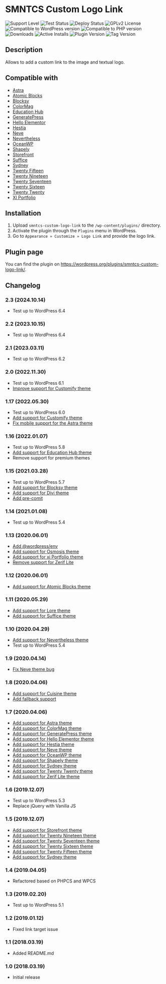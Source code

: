 # SMNTCS Custom Logo Link

![Support Level](https://img.shields.io/badge/support-active-green.svg)
![Test Status](https://github.com/nielslange/smntcs-custom-logo-link/actions/workflows/test.yml/badge.svg)
![Deploy Status](https://github.com/nielslange/smntcs-custom-logo-link/actions/workflows/deploy.yml/badge.svg)
![GPLv2 License](https://img.shields.io/github/license/nielslange/smntcs-custom-logo-link.svg)
![Compatible to WordPress version](https://plugintests.com/plugins/smntcs-custom-logo-link/wp-badge.svg)
![Compatible to PHP version](https://plugintests.com/plugins/smntcs-custom-logo-link/php-badge.svg)
![Downloads](https://img.shields.io/wordpress/plugin/dt/smntcs-custom-logo-link.svg)
![Active Installs](https://img.shields.io/wordpress/plugin/installs/smntcs-disable-rest-api-user-endpoints.svg)
![Plugin Version](https://img.shields.io/wordpress/plugin/v/smntcs-custom-logo-link.svg)
![Tag Version](https://img.shields.io/github/tag/nielslange/smntcs-custom-logo-link.svg)

## Description

Allows to add a custom link to the image and textual logo.

## Compatible with

-   [Astra](https://wordpress.org/themes/astra/)
-   [Atomic Blocks](https://wordpress.org/themes/atomic-blocks/)
-   [Blocksy](https://wordpress.org/themes/blocksy/)
-   [ColorMag](https://wordpress.org/themes/colormag/)
-   [Education Hub](https://wordpress.org/themes/education-hub/)
-   [GeneratePress](https://wordpress.org/themes/generatepress/)
-   [Hello Elementor](https://wordpress.org/themes/hello-elementor/)
-   [Hestia](https://wordpress.org/themes/hestia/)
-   [Neve](https://wordpress.org/themes/neve/)
-   [Nevertheless](https://wordpress.org/themes/nevertheless/)
-   [OceanWP](https://wordpress.org/themes/oceanwp/)
-   [Shapely](https://wordpress.org/themes/shapely/)
-   [Storefront](https://wordpress.org/themes/storefront/)
-   [Suffice](https://wordpress.org/themes/suffice/)
-   [Sydney](https://wordpress.org/themes/sydney/)
-   [Twenty Fifteen](https://wordpress.org/themes/twentyfifteen/)
-   [Twenty Nineteen](https://wordpress.org/themes/twentynineteen/)
-   [Twenty Seventeen](https://wordpress.org/themes/twentyseventeen/)
-   [Twenty Sixteen](https://wordpress.org/themes/twentysixteen/)
-   [Twenty Twenty](https://wordpress.org/themes/twentytwenty/)
-   [XI Portfolio](https://wordpress.org/themes/xi-portfolio/)

## Installation

1. Upload `smntcs-custom-logo-link` to the `/wp-content/plugins/` directory.
2. Activate the plugin through the `Plugins` menu in WordPress.
3. Go to `Appearance » Customize » Logo Link` and provide the logo link.

## Plugin page

You can find the plugin on <https://wordpress.org/plugins/smntcs-custom-logo-link/>.

## Changelog

### 2.3 (2024.10.14)

-   Test up to WordPress 6.4

### 2.2 (2023.10.15)

-   Test up to WordPress 6.4

### 2.1 (2023.03.11)

-   Test up to WordPress 6.2

### 2.0 (2022.11.30)

-   Test up to WordPress 6.1
-   [Improve support for Customify theme](https://github.com/nielslange/smntcs-custom-logo-link/issues/75)

### 1.17 (2022.05.30)

-   Test up to WordPress 6.0
-   [Add support for Customify theme](https://github.com/nielslange/smntcs-custom-logo-link/issues/75)
-   [Fix mobile support for the Astra theme](https://github.com/nielslange/smntcs-custom-logo-link/issues/79)

### 1.16 (2022.01.07)

-   Test up to WordPress 5.8
-   [Add support for Education Hub theme](https://github.com/nielslange/smntcs-custom-logo-link/issues/64)
-   Remove support for premium themes

### 1.15 (2021.03.28)

-   Test up to WordPress 5.7
-   [Add support for Blocksy theme](https://github.com/nielslange/smntcs-custom-logo-link/issues/50)
-   [Add support for Divi theme](https://github.com/nielslange/smntcs-custom-logo-link/issues/56)
-   [Add pre-comit](https://github.com/nielslange/smntcs-custom-logo-link/issues/58)

### 1.14 (2021.01.08)

-   Test up to WordPress 5.4

### 1.13 (2020.06.01)

-   [Add @wordpress/env](https://github.com/nielslange/smntcs-custom-logo-link/issues/39)
-   [Add support for Osmosis theme](https://github.com/nielslange/smntcs-custom-logo-link/issues/34)
-   [Add support for xi Portfolio theme](https://github.com/nielslange/smntcs-custom-logo-link/issues/38)
-   [Remove support for Zerif Lite](https://github.com/nielslange/smntcs-custom-logo-link/issues/42)

### 1.12 (2020.06.01)

-   [Add support for Atomic Blocks theme](https://github.com/nielslange/smntcs-custom-logo-link/issues/31)

### 1.11 (2020.05.29)

-   [Add support for Lore theme](https://github.com/nielslange/smntcs-custom-logo-link/issues/28)
-   [Add support for Suffice theme](https://github.com/nielslange/smntcs-custom-logo-link/issues/27)

### 1.10 (2020.04.29)

-   [Add support for Nevertheless theme](https://github.com/nielslange/smntcs-custom-logo-link/issues/11)
-   Test up to WordPress 5.4

### 1.9 (2020.04.14)

-   [Fix Neve theme bug](https://github.com/nielslange/smntcs-custom-logo-link/issues/9)

### 1.8 (2020.04.06)

-   [Add support for Cuisine theme](https://github.com/nielslange/smntcs-custom-logo-link/issues/7)
-   [Add fallback support](https://github.com/nielslange/smntcs-custom-logo-link/issues/7)

### 1.7 (2020.04.06)

-   [Add support for Astra theme](https://github.com/nielslange/smntcs-custom-logo-link/issues/5)
-   [Add support for ColorMag theme](https://github.com/nielslange/smntcs-custom-logo-link/issues/5)
-   [Add support for GeneratePress theme](https://github.com/nielslange/smntcs-custom-logo-link/issues/5)
-   [Add support for Hello Elementor theme](https://github.com/nielslange/smntcs-custom-logo-link/issues/5)
-   [Add support for Hestia theme](https://github.com/nielslange/smntcs-custom-logo-link/issues/5)
-   [Add support for Neve theme](https://github.com/nielslange/smntcs-custom-logo-link/issues/5)
-   [Add support for OceanWP theme](https://github.com/nielslange/smntcs-custom-logo-link/issues/5)
-   [Add support for Shapely theme](https://github.com/nielslange/smntcs-custom-logo-link/issues/5)
-   [Add support for Sydney theme](https://github.com/nielslange/smntcs-custom-logo-link/issues/5)
-   [Add support for Twenty Twenty theme](https://github.com/nielslange/smntcs-custom-logo-link/issues/5)
-   [Add support for Zerif Lite theme](https://github.com/nielslange/smntcs-custom-logo-link/issues/5)

### 1.6 (2019.12.07)

-   Test up to WordPress 5.3
-   Replace jQuery with Vanilla JS

### 1.5 (2019.12.07)

-   [Add support for Storefront theme](https://github.com/nielslange/smntcs-custom-logo-link/issues/2)
-   [Add support for Twenty Nineteen theme](https://github.com/nielslange/smntcs-custom-logo-link/issues/2)
-   [Add support for Twenty Seventeen theme](https://github.com/nielslange/smntcs-custom-logo-link/issues/2)
-   [Add support for Twenty Sixteen theme](https://github.com/nielslange/smntcs-custom-logo-link/issues/2)
-   [Add support for Twenty Fifteen theme](https://github.com/nielslange/smntcs-custom-logo-link/issues/2)
-   [Add support for Sydney theme](https://github.com/nielslange/smntcs-custom-logo-link/issues/2)

### 1.4 (2019.04.05)

-   Refactored based on PHPCS and WPCS

### 1.3 (2019.02.20)

-   Test up to WordPress 5.1

### 1.2 (2019.01.12)

-   Fixed link target issue

### 1.1 (2018.03.19)

-   Added README.md

### 1.0 (2018.03.19)

-   Initial release
